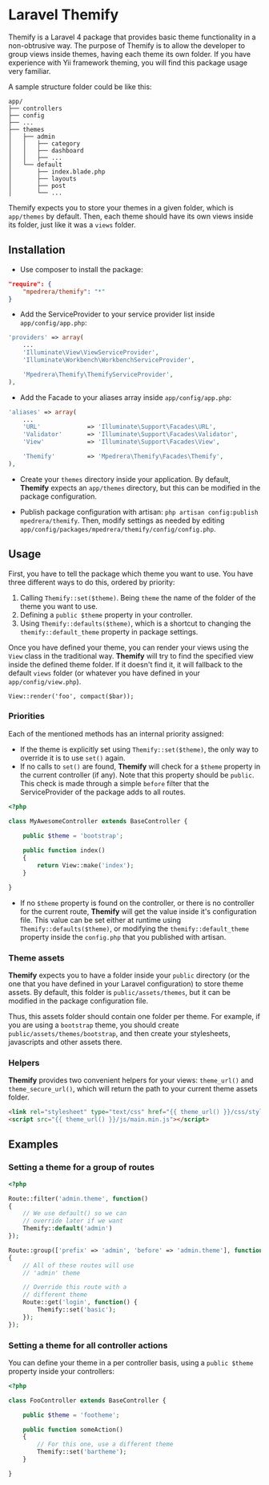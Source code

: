 Laravel Themify
=======

Themify is a Laravel 4 package that provides basic theme functionality in a non-obtrusive way. The purpose of Themify is to allow the developer to group views inside themes, having each theme its own folder. If you have experience with Yii framework theming, you will find this package usage very familiar.

A sample structure folder could be like this:

```
app/
├── controllers
├── config
├── ...
├── themes
│   ├── admin
│   │   ├── category
│   │   ├── dashboard
│   │   ├── ...
│   └── default
│       ├── index.blade.php
│       ├── layouts
│       ├── post
│       └── ...
```

Themify expects you to store your themes in a given folder, which is `app/themes` by default. Then, each theme should have its own views inside its folder, just like it was a `views` folder.

Installation
-------
 - Use composer to install the package:

```json
"require": {
    "mpedrera/themify": "*"
}
```
 - Add the ServiceProvider to your service provider list inside `app/config/app.php`:

```php
'providers' => array(
    ...
    'Illuminate\View\ViewServiceProvider',
    'Illuminate\Workbench\WorkbenchServiceProvider',

    'Mpedrera\Themify\ThemifyServiceProvider',
),
```

 - Add the Facade to your aliases array inside `app/config/app.php`:

```php
'aliases' => array(
    ...
    'URL'             => 'Illuminate\Support\Facades\URL',
    'Validator'       => 'Illuminate\Support\Facades\Validator',
    'View'            => 'Illuminate\Support\Facades\View',

    'Themify'         => 'Mpedrera\Themify\Facades\Themify',
),
```

 - Create your `themes` directory inside your application. By default, **Themify** expects an `app/themes` directory, but this can be modified in the package configuration.

 - Publish package configuration with artisan: `php artisan config:publish mpedrera/themify`. Then, modify settings as needed by editing `app/config/packages/mpedrera/themify/config/config.php`.

Usage
-------

First, you have to tell the package which theme you want to use. You have three different ways to do this, ordered by priority:

1. Calling `Themify::set($theme)`. Being `theme` the name of the folder of the theme you want to use.
2. Defining a `public $theme` property in your controller.
3. Using `Themify::defaults($theme)`, which is a shortcut to changing the `themify::default_theme` property in package settings.

Once you have defined your theme, you can render your views using the `View` class in the traditional way. **Themify** will try to find the specified view inside the defined theme folder. If it doesn't find it, it will fallback to the default `views` folder (or whatever you have defined in your `app/config/view.php`).

`View::render('foo', compact($bar));`
 
### Priorities

Each of the mentioned methods has an internal priority assigned:

- If the theme is explicitly set using `Themify::set($theme)`, the only way to override it is to use `set()` again.
- If no calls to `set()` are found, **Themify** will check for a `$theme` property in the current controller (if any). Note that this property should be `public`. This check is made through a simple `before` filter that the ServiceProvider of the package adds to all routes.

```php
<?php

class MyAwesomeController extends BaseController {
    
    public $theme = 'bootstrap';

    public function index()
    {
        return View::make('index');
    }

}
```

- If no `$theme` property is found on the controller, or there is no controller for the current route, **Themify** will get the value inside it's configuration file. This value can be set either at runtime using `Themify::defaults($theme)`, or modifying the `themify::default_theme` property inside the `config.php` that you published with artisan.

### Theme assets

**Themify** expects you to have a folder inside your `public` directory (or the one that you have defined in your Laravel configuration) to store theme assets. By default, this folder is `public/assets/themes`, but it can be modified in the package configuration file.

Thus, this assets folder should contain one folder per theme. For example, if you are using a `bootstrap` theme, you should create `public/assets/themes/bootstrap`, and then create your stylesheets, javascripts and other assets there.

### Helpers

**Themify** provides two convenient helpers for your views: `theme_url()` and `theme_secure_url()`, which will return the path to your current theme assets folder.

```html
<link rel="stylesheet" type="text/css" href="{{ theme_url() }}/css/styles.css">
<script src="{{ theme_url() }}/js/main.min.js"></script>
```

## Examples

### Setting a theme for a group of routes

```php
<?php

Route::filter('admin.theme', function()
{
    // We use default() so we can 
    // override later if we want
    Themify::default('admin')
});

Route::group(['prefix' => 'admin', 'before' => 'admin.theme'], function()
{
    // All of these routes will use
    // 'admin' theme

    // Override this route with a
    // different theme
    Route::get('login', function() {
        Themify::set('basic');
    });
});
```

### Setting a theme for all controller actions

You can define your theme in a per controller basis, using a `public $theme` property inside your controllers:

```php
<?php

class FooController extends BaseController {

    public $theme = 'footheme';

    public function someAction()
    {
        // For this one, use a different theme
        Themify::set('bartheme');
    }

}
```
